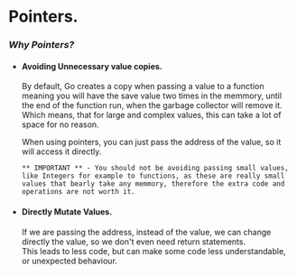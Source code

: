 # Pointers.

### _Why Pointers?_

- #### Avoiding Unnecessary value copies.
    By default, Go creates a copy when passing a value to a function  
    meaning you will have the save value two times in the memmory, until the end of the function run, when the garbage collector will remove it.  
    Which means, that for large and complex values, this can take a lot of space for no reason.

     When using pointers, you can just pass the address of the value, so it will access it directly.
    ```
    ** IMPORTANT ** - You should not be avoiding passing small values, like Integers for example to functions, as these are really small values that bearly take any memmory, therefore the extra code and operations are not worth it.
    ```
- #### Directly Mutate Values.
     If we are passing the address, instead of the value, we can change directly the value, so we don't even need return statements.  
     This leads to less code, but can make some code less understandable, or unexpected behaviour.
